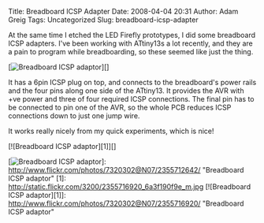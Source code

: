 Title: Breadboard ICSP Adapter
Date: 2008-04-04 20:31
Author: Adam Greig
Tags: Uncategorized
Slug: breadboard-icsp-adapter

At the same time I etched the LED Firefly prototypes, I did some
breadboard ICSP adapters. I've been working with ATtiny13s a lot
recently, and they are a pain to program while breadboarding, so these
seemed like just the thing.

[![Breadboard ICSP adaptor][]][]

It has a 6pin ICSP plug on top, and connects to the breadboard's power
rails and the four pins along one side of the ATtiny13. It provides the
AVR with +ve power and three of four required ICSP connections. The
final pin has to be connected to pin one of the AVR, so the whole PCB
reduces ICSP connections down to just one jump wire.

It works really nicely from my quick experiments, which is nice!

[![Breadboard ICSP adaptor][1]][]

  [Breadboard ICSP adaptor]: http://static.flickr.com/2304/2355712642_8deabaf564_m.jpg
  [![Breadboard ICSP adaptor][]]: http://www.flickr.com/photos/7320302@N07/2355712642/
    "Breadboard ICSP adaptor"
  [1]: http://static.flickr.com/3200/2355716920_6a3f190f9e_m.jpg
  [![Breadboard ICSP adaptor][1]]: http://www.flickr.com/photos/7320302@N07/2355716920/
    "Breadboard ICSP adaptor"
